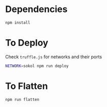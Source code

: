 # Dependencies
```bash
npm install
```

# To Deploy
Check `truffle.js` for networks and their ports
```bash
NETWORK=sokol npm run deploy
```

# To Flatten
```bash
npm run flatten
```
